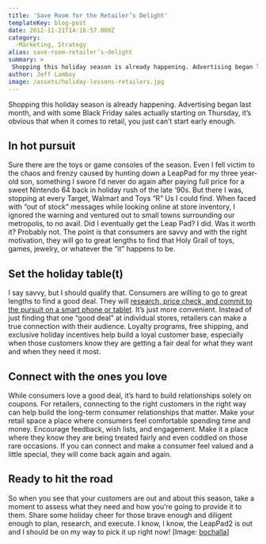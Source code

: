 ```yaml
---
title: 'Save Room for the Retailer’s Delight'
templateKey: blog-post
date: 2012-11-21T14:16:57.000Z
category: 
  -Marketing, Strategy
alias: save-room-retailer’s-delight
summary: > 
 Shopping this holiday season is already happening. Advertising began last month, and with some Black Friday sales actually starting on Thursday, it’s obvious that when it comes to retail, you just can’t start early enough. 
author: Jeff Lamboy
image: /assets/holiday-lessons-retailers.jpg
---
```


Shopping this holiday season is already happening. Advertising began last month, and with some Black Friday sales actually starting on Thursday, it’s obvious that when it comes to retail, you just can’t start early enough.

In hot pursuit
--------------

Sure there are the toys or game consoles of the season. Even I fell victim to the chaos and frenzy caused by hunting down a LeapPad for my three year-old son, something I swore I’d never do again after paying full price for a sweet Nintendo 64 back in holiday rush of the late ‘90s. But there I was, stopping at every Target, Walmart and Toys “R” Us I could find. When faced with “out of stock” messages while looking online at store inventory, I ignored the warning and ventured out to small towns surrounding our metropolis, to no avail. Did I eventually get the Leap Pad? I did. Was it worth it? Probably not. The point is that consumers are savvy and with the right motivation, they will go to great lengths to find that Holy Grail of toys, games, jewelry, or whatever the “it” happens to be.

Set the holiday table(t)
------------------------

I say savvy, but I should qualify that. Consumers are willing to go to great lengths to find a good deal. They will [research, price check, and commit to the pursuit on a smart phone or tablet](/insights/go-mobile-or-go-home). It’s just more convenient. Instead of just finding that one “good deal” at individual stores, retailers can make a true connection with their audience. Loyalty programs, free shipping, and exclusive holiday incentives help build a loyal customer base, especially when those customers know they are getting a fair deal for what they want and when they need it most.

Connect with the ones you love
------------------------------

While consumers love a good deal, it’s hard to build relationships solely on coupons. For retailers, connecting to the right customers in the right way can help build the long-term consumer relationships that matter. Make your retail space a place where consumers feel comfortable spending time and money. Encourage feedback, wish lists, and engagement. Make it a place where they know they are being treated fairly and even coddled on those rare occasions. If you can connect and make a consumer feel valued and a little special, they will come back again and again.

Ready to hit the road
---------------------

So when you see that your customers are out and about this season, take a moment to assess what they need and how you’re going to provide it to them. Share some holiday cheer for those brave enough and diligent enough to plan, research, and execute. I know, I know, the LeapPad2 is out and I should be on my way to pick it up right now! \[Image: [bochalla](http://www.flickr.com/photos/bochalla/6915968114/)\]